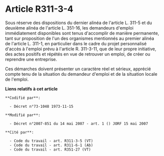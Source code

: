# Article R311-3-4

Sous réserve des dispositions du dernier alinéa de l'article L. 311-5 et du deuxième alinéa de l'article L. 351-16, les
demandeurs d'emploi immédiatement disponibles sont tenus d'accomplir de manière permanente, tant sur proposition de l'un des
organismes mentionnés au premier alinéa de l'article L. 311-1, en particulier dans le cadre du projet personnalisé d'accès à
l'emploi prévu à l'article R. 311-3-11, que de leur propre initiative, des actes positifs et répétés en vue de retrouver un
emploi, de créer ou reprendre une entreprise.

Ces démarches doivent présenter un caractère réel et sérieux, apprécié compte tenu de la situation du demandeur d'emploi et
de la situation locale de l'emploi.

**Liens relatifs à cet article**

	**Codifié par**:

	  - Décret n°73-1048 1973-11-15

	**Modifié par**:

	  - Décret n°2007-851 du 14 mai 2007 - art. 1 () JORF 15 mai 2007

	**Cité par**:

	  - Code du travail - art. R311-3-5 (VT)
	  - Code du travail - art. R311-6-1 (Ab)
	  - Code du travail - art. R351-27 (VT)
